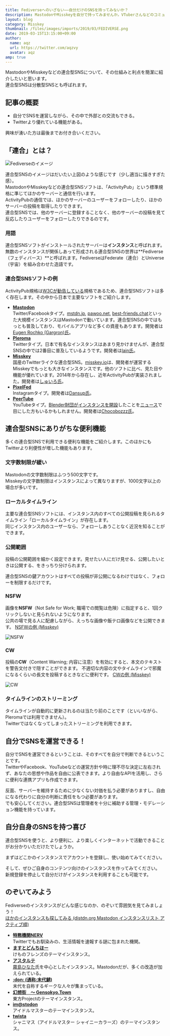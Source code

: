 ```yaml
---
title: Fediverseへのいざない――自分だけのSNSを持ってみないか？
description: MastodonやMisskeyを自分で持ってみませんか。VTuberさんなどのコミュニティにお勧めかも？
layout: blog
category: Misskey
thumbnail: /files/images/imports/2019/03/FEDIVERSE.png
date: 2019-03-15T13:15:00+09:00
author:
  name: aqz
  url: https://twitter.com/aqzvy
  avatar: aqz
amp: true
---
```

MastodonやMisskeyなどの連合型SNSについて、その仕組みと利点を簡潔に紹介したいと思います。  
連合型SNSは分散型SNSとも呼ばれます。

## 記事の概要
- 自分でSNSを運営しながら、その中で外部との交流もできる。
- Twitterより優れている機能がある。

興味が湧いた方は最後までお付き合いください。

## 「連合」とは？
![Fediverseのイメージ](/files/images/imports/2019/03/FEDIVERSE.svg)

連合型SNSのイメージはだいたい上図のような感じです（少し適当に描きすぎた感）。  
MastodonやMisskeyなどの連合型SNSソフトは、「ActivityPub」という標準規格に準じてほかのサーバーと通信を行います。  
ActivityPubの通信では、ほかのサーバーのユーザーをフォローしたり、ほかのサーバーの投稿を取得したりできます。  
連合型SNSでは、他のサーバーに登録することなく、他のサーバーの投稿を見て反応したりユーザーをフォローしたりできるのです。

### 用語
連合型SNSソフトがインストールされたサーバーは**インスタンス**と呼ばれます。  
無数のインスタンスが関係しあって形成される連合型SNSの世界は**Fediverse（フェディバース）**と呼ばれます。FediverseはFederate（連合）とUniverse（宇宙）を組み合わせた造語です。

### 連合型SNSソフトの例
ActivityPub規格は[W3Cが勧告している](https://www.w3.org/TR/activitypub/)規格であるため、連合型SNSソフトは多く存在します。その中から日本で主要なソフトをご紹介します。

- [**Mastodon**](https://joinmastodon.org/)  
  Twitter/Facebookタイプ。[mstdn.jp](https://mstdn.jp), [pawoo.net](https://pawoo.net), [best-friends.chat](https://best-friends.chat)といった大規模インスタンスはMastodonで動いています。連合型SNSの中ではもっとも普及しており、モバイルアプリなど多くの資産もあります。開発者は[Eugen Rochko (Gargron)氏](https://mastodon.social/@Gargron)。
- [**Pleroma**](https://pleroma.social/)  
  Twitterタイプ。日本で有名なインスタンスはあまり見かけませんが、連合型SNSの中では2番目に普及しているようです。開発者は[lain氏](https://pleroma.soykaf.com/users/lain)。
- [**Misskey**](https://joinmisskey.github.io/)  
  国産のTwitterライクな連合型SNS。[misskey.io](https://misskey.io)は、開発者が運営するMisskeyでもっとも大きなインスタンスです。他のソフトに比べ、見た目や機能が優れています。2014年から存在し、近年ActivityPubが実装されました。開発者は[しゅいろ氏](https://misskey.xyz/@syuilo)。
- [**PixelFed**](https://pixelfed.org/)  
  Instagramタイプ。開発者は[Dansup氏](https://mastodon.social/@dansup)。
- [**PeerTube**](https://joinpeertube.org/)  
  YouTubeタイプ。[Blender財団がインスタンスを開設](https://video.blender.org/)したことを[ニュース](https://gigazine.net/news/20180621-blender-switch-youtube-to-peertube/)で目にした方もいるかもしれません。開発者は[Chocobozzz氏](https://framapiaf.org/@Chocobozzz)。

## 連合型SNSにありがちな便利機能
多くの連合型SNSで利用できる便利な機能をご紹介します。このほかにもTwitterより利便性が増した機能もあります。

### 文字数制限が緩い
Mastodonの文字数制限はふつう500文字です。  
Misskeyの文字数制限はインスタンスによって異なりますが、1000文字以上の場合が多いです。

### ローカルタイムライン
主要な連合型SNSソフトには、インスタンス内のすべての公開投稿を見られるタイムライン「ローカルタイムライン」が存在します。  
同じインスタンス内のユーザーなら、フォローしあうことなく近況を知ることができます。

### 公開範囲
投稿の公開範囲を細かく設定できます。見せたい人にだけ見せる、公開したいときは公開する、をきっちり分けられます。

連合型SNSの鍵アカウントはすべての投稿が非公開になるわけではなく、フォローを制限するだけです。

### NSFW
画像を**NSFW**（Not Safe for Work; 職場での閲覧は危険）に指定すると、1回クリックしないと見られないようになります。  
公共の場で見る人に配慮しながら、えっちな画像や飯テロ画像などを公開できます。 [NSFWの例 (Misskey)](https://misskey.xyz/notes/5c8b14e029962e002eef3678)

![NSFW](/files/images/imports/2019/03/NSFW.png "NSFW")

### CW
投稿の**CW**（Content Warning; 内容に注意）を有効にすると、本文のテキストを警告文付きで隠すことができます。
不適切な内容の文やタイムラインで邪魔になるくらいの長文を投稿するときなどに便利です。 [CWの例 (Misskey)](https://misskey.xyz/notes/5c8b14ac15a7be002771b2c1)

![CW](/files/images/imports/2019/03/CW.png "CW")

### タイムラインのストリーミング
タイムラインが自動的に更新されるのは当たり前のことです（といいながら、Pleromaでは利用できません）。  
Twitterではなくなってしまったストリーミングを利用できます。

## 自分でSNSを運営できる！
自分でSNSを運営できるということは、そのすべてを自分で判断できるということです。  
TwitterやFacebook、YouTubeなどの運営方針や時に理不尽な決定に左右されず、あなたの思想や作品を自由に公表できます。より自由なAPIを活用し、さらに便利な連携アプリも作成できます。

反面、サーバーを維持するために少なくない対価を払う必要がありますし、自由になる代わりに自分の判断に責任をもつ必要があります。  
でも安心してください。連合型SNSは管理者を十分に補助する管理・モデレーション機能を持っています。

## 自分自身のSNSを持つ喜び
連合型SNSを使うと、より便利に、より楽しくインターネットで活動できることがお分かりいただけたでしょうか。

まずはどこかのインスタンスでアカウントを登録し、使い始めてみてください。

そして、ぜひご自身のコンテンツ向けのインスタンスを作ってみてください。  
新規登録を停止して自分だけがインスタンスを利用することも可能です。

## のぞいてみよう
Fediverseのインスタンスがどんな感じなのか、のぞいて雰囲気を見てみましょう！  
[ほかのインスタンスも探してみる (distdn.org Mastodon インスタンスリスト アクティブ順)](http://distsn.org/instance-speed.html)

- [**特務機関NERV**](https://unnerv.jp)  
  Twitterでもお馴染みの、生活情報を速報する謎に包まれた機関。
- [**ますとどんちほー**](https://mstdn.kemono-friends.info/about)  
  けものフレンズのテーマインスタンス。
- [**アスタルテ**](https://kirishima.cloud)  
  [霧島ひなた](https://kirishima.cloud/@Kirishimalab21)氏を中心としたインスタンス。Mastodonだが、多くの改造が加えられている。
- [**:don: (通称:末代鯖)**](https://mstdn.maud.io)  
  末代を自称するギークな人々が集まっている。
- [**幻想街　〜 Gensokyo.Town**](https://gensokyo.town/)  
  東方Projectのテーマインスタンス。
- [**im@stodon**](https://imastodon.net)  
  アイドルマスターのテーマインスタンス。
- [**twista**](https://twista.283.cloud)  
  シャニマス（アイドルマスター シャイニーカラーズ）のテーマインスタンス。
